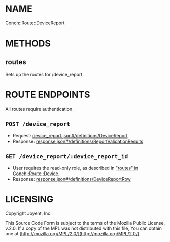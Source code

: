 # NAME

Conch::Route::DeviceReport

# METHODS

## routes

Sets up the routes for /device\_report.

# ROUTE ENDPOINTS

All routes require authentication.

## `POST /device_report`

- Request: [device_report.json#/definitions/DeviceReport](../json-schema/device_report.json#/definitions/DeviceReport)
- Response: [response.json#/definitions/ReportValidationResults](../json-schema/response.json#/definitions/ReportValidationResults)

## `GET /device_report/:device_report_id`

- User requires the read-only role, as described in ["routes" in Conch::Route::Device](../modules/Conch%3A%3ARoute%3A%3ADevice#routes).
- Response: [response.json#/definitions/DeviceReportRow](../json-schema/response.json#/definitions/DeviceReportRow)

# LICENSING

Copyright Joyent, Inc.

This Source Code Form is subject to the terms of the Mozilla Public License,
v.2.0. If a copy of the MPL was not distributed with this file, You can obtain
one at [http://mozilla.org/MPL/2.0/](http://mozilla.org/MPL/2.0/).
